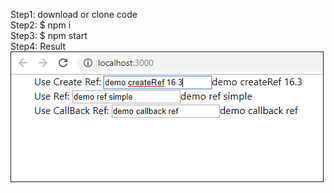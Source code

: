 Step1: download or clone code
</br>
Step2: $ npm i
</br>
Step3: $ npm start
</br>
Step4: Result
</br>
<img src="public/intro.png" alt="result image" style="border: 1px solid"/>
